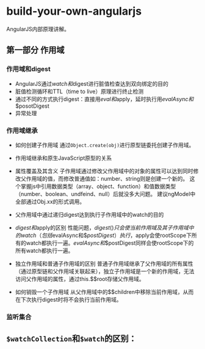 # build-your-own-angularjs
AngularJS内部原理讲解。

## 第一部分 作用域

### 作用域和digest

- AngularJS通过$watch和$digest进行脏值检查达到双向绑定的目的
- 脏值检测循环和TTL（time to live）原理进行终止检测
- 通过不同的方式执行digest：直接用$eval和$apply，延时执行用$evalAsync和$$posotDigest
- 异常处理

### 作用域继承

- 如何创建子作用域
通过`Object.create(obj)`进行原型链委托创建子作用域。
- 作用域继承和原生JavaScript原型的关系
- 属性覆盖及其含义
子作用域通过修改父作用域中的对象的属性可以达到同时修改父作用域的值，而修改普通值如：number、string则是创建一个新的。
这个掌握js中引用数据类型（array、object、function）和值数据类型（number、boolean、undfeind、null）后就没多大问题。
建议ngModel中全部通过Obj.xx的形式调用。

- 父作用域中通过递归digest达到执行子作用域中的watch的目的
- $digest和$apply的区别
性能问题，$digest()只会使当前作用域及其子作用域中的watch（包括$evalAsync和$$postDigest）执行，$apply会使rootScope下所有的watch都执行一遍。$evalAsync和$$postDigest同样会使rootScope下的所有watch都执行一遍。

- 独立作用域和普通子作用域的区别
普通子作用域继承了父作用域的所有属性（通过原型链和父作用域关联起来），独立子作用域是一个新的作用域，无法访问父作用域的属性，通过this.$$root存储父作用域。

- 如何销毁一个子作用域
从父作用域中的$$children中移除当前作用域，从而在下次执行digest时将不会执行当前作用域。

### 监听集合
`$watchCollection`和`$watch`的区别：
- 


